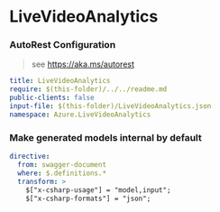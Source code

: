 # LiveVideoAnalytics
### AutoRest Configuration
> see https://aka.ms/autorest

``` yaml
title: LiveVideoAnalytics
require: $(this-folder)/../../readme.md
public-clients: false
input-file: $(this-folder)/LiveVideoAnalytics.json
namespace: Azure.LiveVideoAnalytics
```
### Make generated models internal by default

``` yaml
directive:
  from: swagger-document
  where: $.definitions.*
  transform: >
    $["x-csharp-usage"] = "model,input";
    $["x-csharp-formats"] = "json";
```